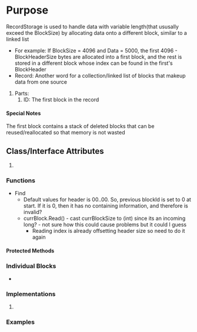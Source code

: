 # Purpose
RecordStorage is used to handle data with variable length(that ususally exceed the BlockSize) by allocating data onto a different block, similar to a linked list
- For example: If BlockSize = 4096 and Data = 5000, the first 4096 - BlockHeaderSize bytes are allocated into a first block, and the rest is stored in a different block whose index can be found in the first's BlockHeader
- Record: Another word for a collection/linked list of blocks that makeup data from one source
1. Parts:
    1. ID: The first block in the record
#### Special Notes
The first block contains a stack of deleted blocks that can be reused/reallocated so that memory is not wasted

## Class/Interface Attributes
1. 


### Functions
- Find
    - Default values for header is 00..00. So, previous blockId is set to 0 at start. If it is 0, then it has no containing information, and therefore is invalid?
    - currBlock.Read() - cast currBlockSize to (int) since its an incoming long? - not sure how this could cause problems but it could I guess
        - Reading index is already offsetting header size so need to do it again

#### Protected Methods



### Individual Blocks
- 


### Implementations
1. 

### Examples